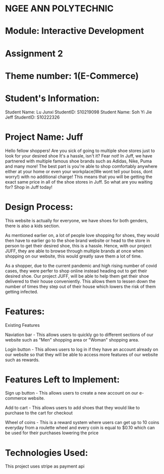 # NGEE ANN POLYTECHNIC
# Module: Interactive Development
# Assignment 2
# Theme number: 1(E-Commerce)


# Student's Information:
Student Name: Lu Junxi
StudentID: S10219098
Student Name: Soh Yi Jie Jeff
StudentID: S10222326

# Project Name: Juff
Hello fellow shoppers! Are you sick of going to multiple shoe stores just to look for your desired shoe
It's a hassle, isn't it? Fear not! In Juff, we have partnered with multiple famous shoe brands such as
Adidas, Nike, Puma and many more!  The best part is you're able to shop comfortably anywhere either at
your home or even your workplace(We wont tell your boss, dont worry!) with no additional charge! This
means that you will be getting the exact same price in all of the shoe stores in Juff. So what are you
waiting for? Shop in Juff today!

# Design Process:
This website is actually for everyone, we have shoes for both genders, there is also a kids section.

As mentioned earlier on, a lot of people love shopping for shoes, they would then have to earlier go to
the shoe brand website or head to the store in person to get their desired shoe, this is a hassle.
Hence, with our project JUFF, they are able to browse through multiple brands at once when shopping on
our website, this would greatly save them a lot of time.

As a shopper, due to the current pandemic and high rising number of covid cases, they were perfer to
shop online instead heading out to get their desired shoe. Our project JUFF, will be able to help them get their shoe delivered to their house conveniently. This allows them to lessen down the number of times they step out of their house which lowers the risk of them getting infected.

# Features:

Existing Features

Naviation  bar - This allows users to quickly go to different sections of our website such as "Men" shopping area or "Woman" shopping area.

Login button - This allows users to log in if they have an account already on our website so that they will be able to access more features of our website such as rewards.

# Features Left to Implement:

Sign up button - This allows users to create a new account on our e-commerce website.

Add to cart - This allows users to add shoes that they would like to purchase to the cart for checkout

Wheel of coins - This is a reward system where users can get up to 10 coins everyday from a roulette wheel and every coin is equal to $0.10 which can be used for their purchases lowering the price

# Technologies Used:

This project uses stripe as payment api

